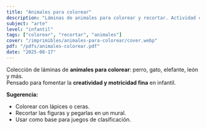 ```yaml
---
title: "Animales para colorear"
description: "Láminas de animales para colorear y recortar. Actividad creativa para infantil."
subject: "arte"
level: "infantil"
tags: ["colorear", "recortar", "animales"]
cover: "/imprimibles/animales-para-colorear/cover.webp"
pdf: "/pdfs/animales-colorear.pdf"
date: "2025-08-17"
---
```


Colección de láminas de **animales para colorear**: perro, gato, elefante, león y más.  
Pensado para fomentar la **creatividad y motricidad fina** en infantil.

**Sugerencia:**
- Colorear con lápices o ceras.  
- Recortar las figuras y pegarlas en un mural.  
- Usar como base para juegos de clasificación.
